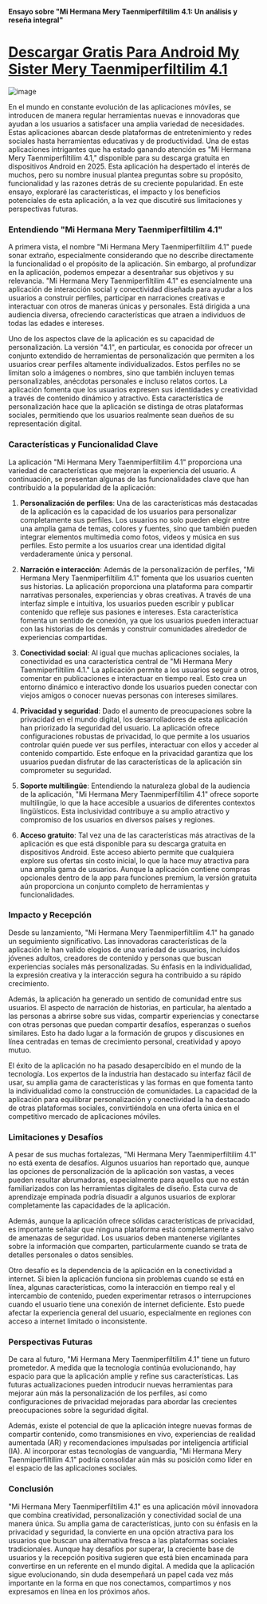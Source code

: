 **Ensayo sobre "Mi Hermana Mery Taenmiperfiltilim 4.1: Un análisis y reseña integral"**

# [Descargar Gratis Para Android My Sister Mery Taenmiperfiltilim 4.1](https://my-sister-mery-taenmiperfiltilim.es.modfyp.com/)

![image](https://github.com/user-attachments/assets/503e9cf9-a850-4c87-9701-eb6bbbba9233)

En el mundo en constante evolución de las aplicaciones móviles, se introducen de manera regular herramientas nuevas e innovadoras que ayudan a los usuarios a satisfacer una amplia variedad de necesidades. Estas aplicaciones abarcan desde plataformas de entretenimiento y redes sociales hasta herramientas educativas y de productividad. Una de estas aplicaciones intrigantes que ha estado ganando atención es "Mi Hermana Mery Taenmiperfiltilim 4.1," disponible para su descarga gratuita en dispositivos Android en 2025. Esta aplicación ha despertado el interés de muchos, pero su nombre inusual plantea preguntas sobre su propósito, funcionalidad y las razones detrás de su creciente popularidad. En este ensayo, exploraré las características, el impacto y los beneficios potenciales de esta aplicación, a la vez que discutiré sus limitaciones y perspectivas futuras.

### **Entendiendo "Mi Hermana Mery Taenmiperfiltilim 4.1"**

A primera vista, el nombre "Mi Hermana Mery Taenmiperfiltilim 4.1" puede sonar extraño, especialmente considerando que no describe directamente la funcionalidad o el propósito de la aplicación. Sin embargo, al profundizar en la aplicación, podemos empezar a desentrañar sus objetivos y su relevancia. "Mi Hermana Mery Taenmiperfiltilim 4.1" es esencialmente una aplicación de interacción social y conectividad diseñada para ayudar a los usuarios a construir perfiles, participar en narraciones creativas e interactuar con otros de maneras únicas y personales. Está dirigida a una audiencia diversa, ofreciendo características que atraen a individuos de todas las edades e intereses.

Uno de los aspectos clave de la aplicación es su capacidad de personalización. La versión "4.1", en particular, es conocida por ofrecer un conjunto extendido de herramientas de personalización que permiten a los usuarios crear perfiles altamente individualizados. Estos perfiles no se limitan solo a imágenes o nombres, sino que también incluyen temas personalizables, anécdotas personales e incluso relatos cortos. La aplicación fomenta que los usuarios expresen sus identidades y creatividad a través de contenido dinámico y atractivo. Esta característica de personalización hace que la aplicación se distinga de otras plataformas sociales, permitiendo que los usuarios realmente sean dueños de su representación digital.

### **Características y Funcionalidad Clave**

La aplicación "Mi Hermana Mery Taenmiperfiltilim 4.1" proporciona una variedad de características que mejoran la experiencia del usuario. A continuación, se presentan algunas de las funcionalidades clave que han contribuido a la popularidad de la aplicación:

1. **Personalización de perfiles**: Una de las características más destacadas de la aplicación es la capacidad de los usuarios para personalizar completamente sus perfiles. Los usuarios no solo pueden elegir entre una amplia gama de temas, colores y fuentes, sino que también pueden integrar elementos multimedia como fotos, videos y música en sus perfiles. Esto permite a los usuarios crear una identidad digital verdaderamente única y personal.

2. **Narración e interacción**: Además de la personalización de perfiles, "Mi Hermana Mery Taenmiperfiltilim 4.1" fomenta que los usuarios cuenten sus historias. La aplicación proporciona una plataforma para compartir narrativas personales, experiencias y obras creativas. A través de una interfaz simple e intuitiva, los usuarios pueden escribir y publicar contenido que refleje sus pasiones e intereses. Esta característica fomenta un sentido de conexión, ya que los usuarios pueden interactuar con las historias de los demás y construir comunidades alrededor de experiencias compartidas.

3. **Conectividad social**: Al igual que muchas aplicaciones sociales, la conectividad es una característica central de "Mi Hermana Mery Taenmiperfiltilim 4.1." La aplicación permite a los usuarios seguir a otros, comentar en publicaciones e interactuar en tiempo real. Esto crea un entorno dinámico e interactivo donde los usuarios pueden conectar con viejos amigos o conocer nuevas personas con intereses similares.

4. **Privacidad y seguridad**: Dado el aumento de preocupaciones sobre la privacidad en el mundo digital, los desarrolladores de esta aplicación han priorizado la seguridad del usuario. La aplicación ofrece configuraciones robustas de privacidad, lo que permite a los usuarios controlar quién puede ver sus perfiles, interactuar con ellos y acceder al contenido compartido. Este enfoque en la privacidad garantiza que los usuarios puedan disfrutar de las características de la aplicación sin comprometer su seguridad.

5. **Soporte multilingüe**: Entendiendo la naturaleza global de la audiencia de la aplicación, "Mi Hermana Mery Taenmiperfiltilim 4.1" ofrece soporte multilingüe, lo que la hace accesible a usuarios de diferentes contextos lingüísticos. Esta inclusividad contribuye a su amplio atractivo y compromiso de los usuarios en diversos países y regiones.

6. **Acceso gratuito**: Tal vez una de las características más atractivas de la aplicación es que está disponible para su descarga gratuita en dispositivos Android. Este acceso abierto permite que cualquiera explore sus ofertas sin costo inicial, lo que la hace muy atractiva para una amplia gama de usuarios. Aunque la aplicación contiene compras opcionales dentro de la app para funciones premium, la versión gratuita aún proporciona un conjunto completo de herramientas y funcionalidades.

### **Impacto y Recepción**

Desde su lanzamiento, "Mi Hermana Mery Taenmiperfiltilim 4.1" ha ganado un seguimiento significativo. Las innovadoras características de la aplicación le han valido elogios de una variedad de usuarios, incluidos jóvenes adultos, creadores de contenido y personas que buscan experiencias sociales más personalizadas. Su énfasis en la individualidad, la expresión creativa y la interacción segura ha contribuido a su rápido crecimiento.

Además, la aplicación ha generado un sentido de comunidad entre sus usuarios. El aspecto de narración de historias, en particular, ha alentado a las personas a abrirse sobre sus vidas, compartir experiencias y conectarse con otras personas que puedan compartir desafíos, esperanzas o sueños similares. Esto ha dado lugar a la formación de grupos y discusiones en línea centradas en temas de crecimiento personal, creatividad y apoyo mutuo.

El éxito de la aplicación no ha pasado desapercibido en el mundo de la tecnología. Los expertos de la industria han destacado su interfaz fácil de usar, su amplia gama de características y las formas en que fomenta tanto la individualidad como la construcción de comunidades. La capacidad de la aplicación para equilibrar personalización y conectividad la ha destacado de otras plataformas sociales, convirtiéndola en una oferta única en el competitivo mercado de aplicaciones móviles.

### **Limitaciones y Desafíos**

A pesar de sus muchas fortalezas, "Mi Hermana Mery Taenmiperfiltilim 4.1" no está exenta de desafíos. Algunos usuarios han reportado que, aunque las opciones de personalización de la aplicación son vastas, a veces pueden resultar abrumadoras, especialmente para aquellos que no están familiarizados con las herramientas digitales de diseño. Esta curva de aprendizaje empinada podría disuadir a algunos usuarios de explorar completamente las capacidades de la aplicación.

Además, aunque la aplicación ofrece sólidas características de privacidad, es importante señalar que ninguna plataforma está completamente a salvo de amenazas de seguridad. Los usuarios deben mantenerse vigilantes sobre la información que comparten, particularmente cuando se trata de detalles personales o datos sensibles.

Otro desafío es la dependencia de la aplicación en la conectividad a internet. Si bien la aplicación funciona sin problemas cuando se está en línea, algunas características, como la interacción en tiempo real y el intercambio de contenido, pueden experimentar retrasos o interrupciones cuando el usuario tiene una conexión de internet deficiente. Esto puede afectar la experiencia general del usuario, especialmente en regiones con acceso a internet limitado o inconsistente.

### **Perspectivas Futuras**

De cara al futuro, "Mi Hermana Mery Taenmiperfiltilim 4.1" tiene un futuro prometedor. A medida que la tecnología continúa evolucionando, hay espacio para que la aplicación amplíe y refine sus características. Las futuras actualizaciones pueden introducir nuevas herramientas para mejorar aún más la personalización de los perfiles, así como configuraciones de privacidad mejoradas para abordar las crecientes preocupaciones sobre la seguridad digital.

Además, existe el potencial de que la aplicación integre nuevas formas de compartir contenido, como transmisiones en vivo, experiencias de realidad aumentada (AR) y recomendaciones impulsadas por inteligencia artificial (IA). Al incorporar estas tecnologías de vanguardia, "Mi Hermana Mery Taenmiperfiltilim 4.1" podría consolidar aún más su posición como líder en el espacio de las aplicaciones sociales.

### **Conclusión**

"Mi Hermana Mery Taenmiperfiltilim 4.1" es una aplicación móvil innovadora que combina creatividad, personalización y conectividad social de una manera única. Su amplia gama de características, junto con su énfasis en la privacidad y seguridad, la convierte en una opción atractiva para los usuarios que buscan una alternativa fresca a las plataformas sociales tradicionales. Aunque hay desafíos por superar, la creciente base de usuarios y la recepción positiva sugieren que está bien encaminada para convertirse en un referente en el mundo digital. A medida que la aplicación sigue evolucionando, sin duda desempeñará un papel cada vez más importante en la forma en que nos conectamos, compartimos y nos expresamos en línea en los próximos años.

